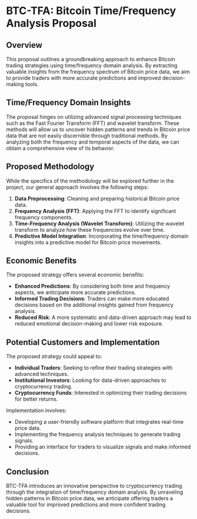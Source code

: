 # BTC-TFA: Bitcoin Time/Frequency Analysis Proposal

## Overview

This proposal outlines a groundbreaking approach to enhance Bitcoin trading strategies using time/frequency domain analysis. By extracting valuable insights from the frequency spectrum of Bitcoin price data, we aim to provide traders with more accurate predictions and improved decision-making tools.

## Time/Frequency Domain Insights

The proposal hinges on utilizing advanced signal processing techniques such as the Fast Fourier Transform (FFT) and wavelet transform. These methods will allow us to uncover hidden patterns and trends in Bitcoin price data that are not easily discernible through traditional methods. By analyzing both the frequency and temporal aspects of the data, we can obtain a comprehensive view of its behavior.

## Proposed Methodology

While the specifics of the methodology will be explored further in the project, our general approach involves the following steps:

1. **Data Preprocessing**: Cleaning and preparing historical Bitcoin price data.
2. **Frequency Analysis (FFT)**: Applying the FFT to identify significant frequency components.
3. **Time-Frequency Analysis (Wavelet Transform)**: Utilizing the wavelet transform to analyze how these frequencies evolve over time.
4. **Predictive Model Integration**: Incorporating the time/frequency domain insights into a predictive model for Bitcoin price movements.

## Economic Benefits

The proposed strategy offers several economic benefits:

- **Enhanced Predictions**: By considering both time and frequency aspects, we anticipate more accurate predictions.
- **Informed Trading Decisions**: Traders can make more educated decisions based on the additional insights gained from frequency analysis.
- **Reduced Risk**: A more systematic and data-driven approach may lead to reduced emotional decision-making and lower risk exposure.

## Potential Customers and Implementation

The proposed strategy could appeal to:

- **Individual Traders**: Seeking to refine their trading strategies with advanced techniques.
- **Institutional Investors**: Looking for data-driven approaches to cryptocurrency trading.
- **Cryptocurrency Funds**: Interested in optimizing their trading decisions for better returns.

Implementation involves:

- Developing a user-friendly software platform that integrates real-time price data.
- Implementing the frequency analysis techniques to generate trading signals.
- Providing an interface for traders to visualize signals and make informed decisions.

## Conclusion

BTC-TFA introduces an innovative perspective to cryptocurrency trading through the integration of time/frequency domain analysis. By unraveling hidden patterns in Bitcoin price data, we anticipate offering traders a valuable tool for improved predictions and more confident trading decisions.
